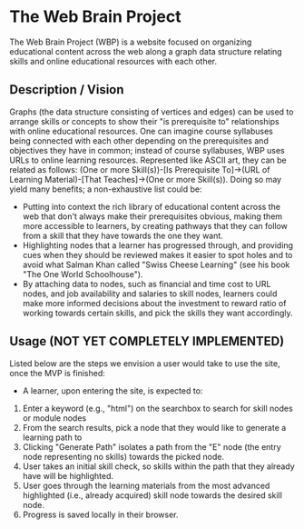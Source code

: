 # The Web Brain Project
The Web Brain Project (WBP) is a website focused on organizing educational content across the web along a graph data structure relating skills and online educational resources with each other.

## Description / Vision
Graphs (the data structure consisting of vertices and edges) can be used to arrange skills or concepts to show their "is prerequisite to" relationships with online educational resources. One can imagine course syllabuses being connected with each other depending on the prerequisites and objectives they have in common; instead of course syllabuses, WBP uses URLs to online learning resources. Represented like ASCII art, they can be related as follows: (One or more Skill(s))-[Is Prerequisite To]->(URL of Learning Material)-[That Teaches]->(One or more Skill(s)). Doing so may yield many benefits; a non-exhaustive list could be:
- Putting into context the rich library of educational content across the web that don't always make their prerequisites obvious, making them more accessible to learners, by creating pathways that they can follow from a skill that they have towards the one they want.
- Highlighting nodes that a learner has progressed through, and providing cues when they should be reviewed makes it easier to spot holes and to avoid what Salman Khan called "Swiss Cheese Learning" (see his book "The One World Schoolhouse").
- By attaching data to nodes, such as financial and time cost to URL nodes, and job availability and salaries to skill nodes, learners could make more informed decisions about the investment to reward ratio of working towards certain skills, and pick the skills they want accordingly.

## Usage (NOT YET COMPLETELY IMPLEMENTED)
Listed below are the steps we envision a user would take to use the site, once the MVP is finished:

- A learner, upon entering the site, is expected to:
1. Enter a keyword (e.g., "html") on the searchbox to search for skill nodes or module nodes 
2. From the search results, pick a node that they would like to generate a learning path to
3. Clicking "Generate Path" isolates a path from the "E" node (the entry node representing no skills) towards the picked node.
4. User takes an initial skill check, so skills within the path that they already have will be highlighted.
5. User goes through the learning materials from the most advanced highlighted (i.e., already acquired) skill node towards the desired skill node.
6. Progress is saved locally in their browser.
